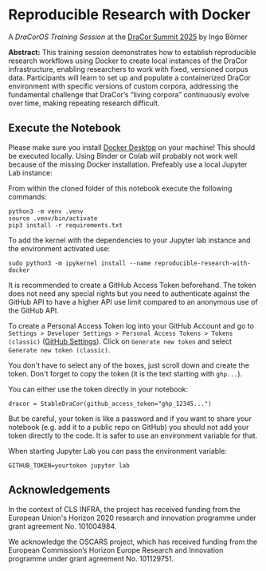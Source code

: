 # Reproducible Research with Docker 
A *DraCorOS Training Session* at the [DraCor Summit 2025](https://summit.dracor.org) by Ingo Börner

**Abstract:** This training session demonstrates how to establish reproducible research workflows using Docker to create local instances of the DraCor infrastructure, enabling researchers to work with fixed, versioned corpus data. Participants will learn to set up and populate a containerized DraCor environment with specific versions of custom corpora, addressing the fundamental challenge that DraCor’s “living corpora” continuously evolve over time, making repeating research difficult.

## Execute the Notebook

Please make sure you install [Docker Desktop](https://www.docker.com/products/docker-desktop/) on your machine! This should be executed locally. Using Binder or Colab will probably not work well because of the missing Docker installation. Prefeably use a local Jupyter Lab instance:

From within the cloned folder of this notebook execute the following commands:

```
python3 -m venv .venv
source .venv/bin/activate
pip3 install -r requirements.txt
```

To add the kernel with the dependencies to your Jupyter lab instance and the environment activated use:

```
sudo python3 -m ipykernel install --name reproducible-research-with-docker
```

It is recommended to create a GitHub Access Token beforehand. The token does not need any special rights but you need to authenticate against the GitHub API to have a higher API use limit compared to an anonymous use of the GitHub API.

To create a Personal Access Token log into your GitHub Account and go to `Settings > Developer Settings > Personal Access Tokens > Tokens (classic)` ([GitHub Settings](https://github.com/settings/tokens)). Click on `Generate new token` and select `Generate new token (classic)`. 

You don't have to select any of the boxes, just scroll down and create the token. Don't forget to copy the token (it is the text starting with `ghp...`).

You can either use the token directly in your notebook:

```
dracor = StableDraCor(github_access_token="ghp_12345...")
```

But be careful, your token is like a password and if you want to share your notebook (e.g. add it to a public repo on GitHub) you should not add your token directly to the code. It is safer to use an environment variable for that.

When starting Jupyter Lab you can pass the environment variable:

```
GITHUB_TOKEN=yourtoken jupyter lab
```

## Acknowledgements

In the context of CLS INFRA, the project has received funding from the European Union's Horizon 2020 research and innovation programme under grant agreement No. 101004984.

We acknowledge the OSCARS project, which has received funding from the European Commission’s Horizon Europe Research and Innovation programme under grant agreement No. 101129751.


